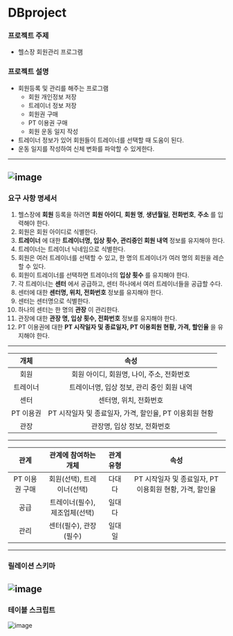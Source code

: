 # DBproject

### 프로젝트 주제
  + 헬스장 회원관리 프로그램

### 프로젝트 설명
  + 회원등록 및 관리를 해주는 프로그램
    + 회원 개인정보 저장
    + 트레이너 정보 저장
    + 회원권 구매
    + PT 이용권 구매
    + 회원 운동 일지 작성
  + 트레이너 정보가 있어 회원들이 트레이너를 선택할 때 도움이 된다.
  + 운동 일지를 작성하여 신체 변화를 파악할 수 있게한다.

-----------------------------------------------------------------
![image](https://user-images.githubusercontent.com/48307813/169839905-a8809097-005d-448c-bdb5-17bed6a3f729.png)
-----------------------------------------------------------------
### 요구 사항 명세서
 1. 헬스장에 __회원__ 등록을 하려면 __회원 아이디__, __회원 명__, __생년월일__, __전화번호__, __주소__ 를 입력해야 한다.
 2. 회원은 회원 아이디로 식별한다.
 3. __트레이너__ 에 대한 __트레이너명, 입상 횟수, 관리중인 회원 내역__ 정보를 유지해야 한다.
 4. 트레이너는 트레이너 닉네임으로 식별한다.
 5. 회원은 여러 트레이너를 선택할 수 있고, 한 명의 트레이너가 여러 명의 회원을 레슨 할 수 있다.
 6. 회원이 트레이너를 선택하면 트레이너의 __입상 횟수__ 를 유지해야 한다.
 7. 각 트레이너는 __센터__ 에서 공급하고, 센터 하나에서 여러 트레이너들을 공급할 수다.
 8. 센터에 대한 __센터명, 위치, 전화번호__ 정보를 유지해야 한다.
 9. 센터는 센터명으로 식별한다.
 10. 하나의 센터는 한 명의 __관장__ 이 관리한다.
 11. 관장에 대한 __관장 명, 입상 횟수, 전화번호__ 정보를 유지해야 한다.
 12. PT 이용권에 대한 __PT 시작일자 및 종료일자, PT 이용회원 현황, 가격, 할인율__ 을 유지해야 한다.
-----------------------------------------------------------------
|개체|속성|
|:---:|:---:|
|회원     |회원 아이디, 회원명, 나이, 주소, 전화번호|
|트레이너 |트레이너명, 입상 정보, 관리 중인 회원 내역|
|센터     |센터명, 위치, 전화번호|
|PT 이용권|PT 시작일자 및 종료일자, 가격, 할인율, PT 이용회원 현황|
|관장     |관장명, 입상 정보, 전화번호|

-----------------------------------------------------------------
|관계|관계에 참여하는 개체|관계 유형|속성|
|:---:|:---:|:---:|:---:|
|PT 이용권 구매|회원(선택), 트레이너(선택)|다대다|PT 시작일자 및 종료일자, PT 이용회원 현황, 가격, 할인율|
|공급 |트레이너(필수),      제조업체(선택)|일대다|
|관리 |센터(필수), 관장(필수)|일대일|

-----------------------------------------------------------------
### 릴레이션 스키마

![image](https://user-images.githubusercontent.com/48307813/169841041-bf23d533-957f-4894-a247-ad3dce0a1937.png)
-----------------------------------------------------------------
### 테이블 스크립트

![image](https://user-images.githubusercontent.com/48307813/169841408-08f54177-db21-4fdc-b790-fc7fcda28a3b.png)
